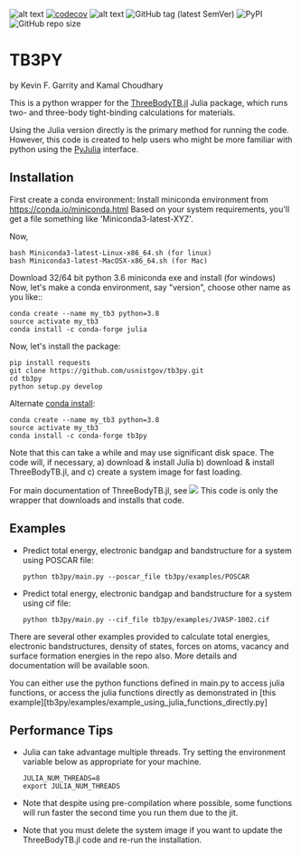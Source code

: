 ![alt text](https://github.com/usnistgov/tb3py/actions/workflows/main.yml/badge.svg)
[![codecov](https://codecov.io/gh/usnistgov/tb3py/branch/master/graph/badge.svg?token=TuQF7eVF7F)](https://codecov.io/gh/usnistgov/tb3py)
![alt text](
https://anaconda.org/conda-forge/tb3py/badges/version.svg)
![GitHub tag (latest SemVer)](https://img.shields.io/github/v/tag/usnistgov/tb3py)
![PyPI](https://img.shields.io/pypi/v/tb3py)
![GitHub repo size](https://img.shields.io/github/repo-size/usnistgov/tb3py)
# TB3PY

by Kevin F. Garrity and Kamal Choudhary

This is a python wrapper for the
[ThreeBodyTB.jl](http://github.com/usnistgov/ThreeBodyTB.jl) Julia
package, which runs two- and three-body tight-binding calculations for
materials.

Using the Julia version directly is the primary method for running the
code. However, this code is created to help users who might be more familiar
with python using the
[PyJulia](https://github.com/JuliaPy/pyjulia) interface.

## Installation

First create a conda environment:
Install miniconda environment from https://conda.io/miniconda.html
Based on your system requirements, you'll get a file something like 'Miniconda3-latest-XYZ'.

Now,

```
bash Miniconda3-latest-Linux-x86_64.sh (for linux)
bash Miniconda3-latest-MacOSX-x86_64.sh (for Mac)
```
Download 32/64 bit python 3.6 miniconda exe and install (for windows)
Now, let's make a conda environment, say "version", choose other name as you like::
```
conda create --name my_tb3 python=3.8
source activate my_tb3
conda install -c conda-forge julia
```

Now, let's install the package:
```
pip install requests
git clone https://github.com/usnistgov/tb3py.git
cd tb3py
python setup.py develop
```


Alternate [conda install](https://anaconda.org/conda-forge/tb3py):
```
conda create --name my_tb3 python=3.8
source activate my_tb3
conda install -c conda-forge tb3py
```

Note that this can take a while and may use significant disk space. The code
will, if necessary, a) download & install Julia b) download & install
ThreeBodyTB.jl, and c) create a system image for fast loading.


For main documentation of ThreeBodyTB.jl, see [![](https://img.shields.io/badge/docs-dev-blue.svg)](https://pages.nist.gov/ThreeBodyTB.jl/)
This code is only the wrapper that downloads and installs that code.


## Examples

- Predict total energy, electronic bandgap and bandstructure for a system using POSCAR file:

  ```
  python tb3py/main.py --poscar_file tb3py/examples/POSCAR
  ```
- Predict total energy, electronic bandgap and bandstructure for a system using cif file:

  ```
  python tb3py/main.py --cif_file tb3py/examples/JVASP-1002.cif
  ```

There are several other examples provided to calculate total energies, electronic bandstructures, density of states, forces on atoms, vacancy and surface formation energies in the repo also.
More details and documentation will be available soon.

You can either use the python functions defined in main.py to access julia functions, or access the julia functions directly as demonstrated in [this example][tb3py/examples/example_using_julia_functions_directly.py]

## Performance Tips

- Julia can take advantage multiple threads. Try setting the environment variable below as appropriate for your machine.
    ```
    JULIA_NUM_THREADS=8
    export JULIA_NUM_THREADS
    ```

- Note that despite using pre-compilation where possible, some
  functions will run faster the second time you run them due to the
  jit.

- Note that you must delete the system image if you want to update the
  ThreeBodyTB.jl code and re-run the installation.

